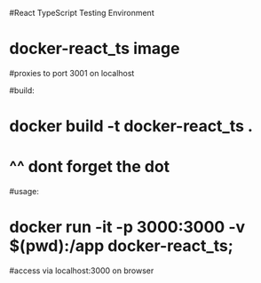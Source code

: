 #React TypeScript Testing Environment
# docker-react_ts image
#proxies to port 3001 on localhost


#build: 
# docker build -t docker-react_ts .
#                                         ^^ dont forget the dot

#usage: 
# docker run -it -p 3000:3000 -v $(pwd):/app docker-react_ts;
#access via localhost:3000 on browser